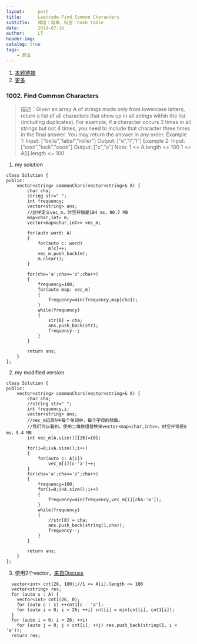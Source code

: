 ```yaml
---
layout:     post
title:      Leetcode-Find Common Characters
subtitle:   难度：简单，标签：hash_table
date:       2019-07-16
author:     LT
header-img: 
catalog: true
tags:
    - 算法     
---
```


1. [本题链接](https://github.com/LeeeLiu/Leetcode_notes/blob/master/array/1002.%20Find%20Common%20Characters.md)
2. [更多](https://github.com/LeeeLiu/Leetcode_notes)

### 1002. Find Common Characters
>描述：Given an array A of strings made only from lowercase letters, return a list of all characters that show up in all strings within the list (including duplicates).  For example, if a character occurs 3 times in all strings but not 4 times, you need to include that character three times in the final answer.
You may return the answer in any order.
Example 1:
Input: ["bella","label","roller"]
Output: ["e","l","l"]
Example 2:
Input: ["cool","lock","cook"]
Output: ["c","o"]
Note:
1 <= A.length <= 100
1 <= A[i].length <= 100

1. my solution
```
class Solution {
public:
    vector<string> commonChars(vector<string>& A) {
        char cha;
        string str=" ";
        int frequency;
        vector<string> ans;
        //这样定义vec_m，时空开销是184 ms，90.7 MB
        map<char,int> m;
        vector<map<char,int>> vec_m;
        
        for(auto word: A)
        {
            for(auto c: word)
                m[c]++;
            vec_m.push_back(m);
            m.clear();
        }
                
        for(cha='a';cha<='z';cha++)
        {
            frequency=100;
            for(auto map: vec_m)
            {           
                frequency=min(frequency,map[cha]); 
            }
            while(frequency)
            {
                str[0] = cha;
                ans.push_back(str);
                frequency--;
            }
        }
                
        return ans;
    }
};
```

2. my modified version
```
class Solution {
public:
    vector<string> commonChars(vector<string>& A) {
        char cha;
        //string str=" ";
        int frequency,i;
        vector<string> ans; 
        //vec_m记录A中每个单词中，每个字母的频数。
        //我们可以看到，使用二维数组替换掉vector<map<char,int>>，时空开销是8 ms，9.4 MB            
        int vec_m[A.size()][26]={0}; 
           
        for(i=0;i<A.size();i++)
        {
            for(auto c: A[i])
                vec_m[i][c-'a']++;
        }
        for(cha='a';cha<='z';cha++)
        {
            frequency=100;
            for(i=0;i<A.size();i++)
            {           
                frequency=min(frequency,vec_m[i][cha-'a']); 
            }
            while(frequency)
            {
                //str[0] = cha;
                ans.push_back(string(1,cha));
                frequency--;
            }
        }
                
        return ans;
    }
};
```

3. 使用2个vector，[来自Discuss](https://leetcode.com/problems/find-common-characters/discuss/247573/C%2B%2B-O(n)-or-O(1)-two-vectors)
```  
  vector<int> cnt(26, 100);//1 <= A[i].length <= 100
  vector<string> res;
  for (auto s : A) {
    vector<int> cnt1(26, 0);
    for (auto c : s) ++cnt1[c - 'a'];
    for (auto i = 0; i < 26; ++i) cnt[i] = min(cnt[i], cnt1[i]);
  }
  for (auto i = 0; i < 26; ++i)
    for (auto j = 0; j < cnt[i]; ++j) res.push_back(string(1, i + 'a'));
  return res;
```
